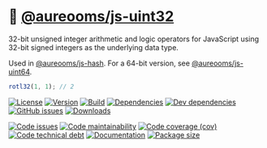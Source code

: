 :honeybee: [@aureooms/js-uint32](https://make-github-pseudonymous-again.github.io/js-uint32)
==

32-bit unsigned integer arithmetic and logic operators for JavaScript using
32-bit signed integers as the underlying data type.

Used in [@aureooms/js-hash](https://github.com/make-github-pseudonymous-again/js-hash).
For a 64-bit version, see [@aureooms/js-uint64](https://github.com/make-github-pseudonymous-again/js-uint64).

```js
rotl32(1, 1); // 2
```

[![License](https://img.shields.io/github/license/make-github-pseudonymous-again/js-uint32.svg)](https://raw.githubusercontent.com/make-github-pseudonymous-again/js-uint32/main/LICENSE)
[![Version](https://img.shields.io/npm/v/@aureooms/js-uint32.svg)](https://www.npmjs.org/package/@aureooms/js-uint32)
[![Build](https://img.shields.io/travis/make-github-pseudonymous-again/js-uint32/main.svg)](https://travis-ci.org/make-github-pseudonymous-again/js-uint32/branches)
[![Dependencies](https://img.shields.io/david/make-github-pseudonymous-again/js-uint32.svg)](https://david-dm.org/make-github-pseudonymous-again/js-uint32)
[![Dev dependencies](https://img.shields.io/david/dev/make-github-pseudonymous-again/js-uint32.svg)](https://david-dm.org/make-github-pseudonymous-again/js-uint32?type=dev)
[![GitHub issues](https://img.shields.io/github/issues/make-github-pseudonymous-again/js-uint32.svg)](https://github.com/make-github-pseudonymous-again/js-uint32/issues)
[![Downloads](https://img.shields.io/npm/dm/@aureooms/js-uint32.svg)](https://www.npmjs.org/package/@aureooms/js-uint32)

[![Code issues](https://img.shields.io/codeclimate/issues/make-github-pseudonymous-again/js-uint32.svg)](https://codeclimate.com/github/make-github-pseudonymous-again/js-uint32/issues)
[![Code maintainability](https://img.shields.io/codeclimate/maintainability/make-github-pseudonymous-again/js-uint32.svg)](https://codeclimate.com/github/make-github-pseudonymous-again/js-uint32/trends/churn)
[![Code coverage (cov)](https://img.shields.io/codecov/c/gh/make-github-pseudonymous-again/js-uint32/main.svg)](https://codecov.io/gh/make-github-pseudonymous-again/js-uint32)
[![Code technical debt](https://img.shields.io/codeclimate/tech-debt/make-github-pseudonymous-again/js-uint32.svg)](https://codeclimate.com/github/make-github-pseudonymous-again/js-uint32/trends/technical_debt)
[![Documentation](https://make-github-pseudonymous-again.github.io/js-uint32//badge.svg)](https://make-github-pseudonymous-again.github.io/js-uint32//source.html)
[![Package size](https://img.shields.io/bundlephobia/minzip/@aureooms/js-uint32)](https://bundlephobia.com/result?p=@aureooms/js-uint32)
